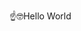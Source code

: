 
<!---
JMyoi/JMyoi is a ✨ special ✨ repository because its `README.md` (this file) appears on your GitHub profile.
You can click the Preview link to take a look at your changes.
--->
☝️🤓Hello World
